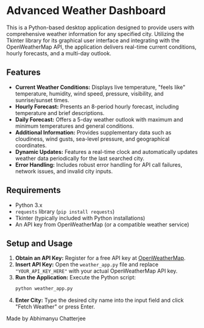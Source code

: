 

# Advanced Weather Dashboard

This is a Python-based desktop application designed to provide users with comprehensive weather information for any specified city. Utilizing the Tkinter library for its graphical user interface and integrating with the OpenWeatherMap API, the application delivers real-time current conditions, hourly forecasts, and a multi-day outlook.

## Features

*   **Current Weather Conditions:** Displays live temperature, "feels like" temperature, humidity, wind speed, pressure, visibility, and sunrise/sunset times.
*   **Hourly Forecast:** Presents an 8-period hourly forecast, including temperature and brief descriptions.
*   **Daily Forecast:** Offers a 5-day weather outlook with maximum and minimum temperatures and general conditions.
*   **Additional Information:** Provides supplementary data such as cloudiness, wind gusts, sea-level pressure, and geographical coordinates.
*   **Dynamic Updates:** Features a real-time clock and automatically updates weather data periodically for the last searched city.
*   **Error Handling:** Includes robust error handling for API call failures, network issues, and invalid city inputs.

## Requirements

*   Python 3.x
*   `requests` library (`pip install requests`)
*   Tkinter (typically included with Python installations)
*   An API key from OpenWeatherMap (or a compatible weather service)

## Setup and Usage

1.  **Obtain an API Key:** Register for a free API key at [OpenWeatherMap](https://openweathermap.org/api).
2.  **Insert API Key:** Open the `weather_app.py` file and replace `"YOUR_API_KEY_HERE"` with your actual OpenWeatherMap API key.
3.  **Run the Application:** Execute the Python script:
    ```bash
    python weather_app.py
    ```
4.  **Enter City:** Type the desired city name into the input field and click "Fetch Weather" or press Enter.

   Made by Abhimanyu Chatterjee
